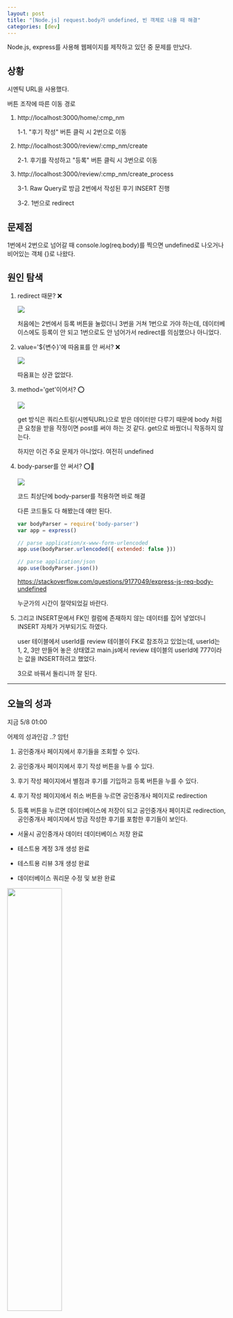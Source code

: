 ```yaml
---
layout: post
title: "[Node.js] request.body가 undefined, 빈 객체로 나올 때 해결"
categories: [dev]
---
```


Node.js, express를 사용해 웹페이지를 제작하고 있던 중 문제를 만났다.

## 상황

시멘틱 URL을 사용했다.

버튼 조작에 따른 이동 경로

1. http://localhost:3000/home/:cmp_nm

    1-1. "후기 작성" 버튼 클릭 시 2번으로 이동

2. http://localhost:3000/review/:cmp_nm/create

    2-1. 후기를 작성하고 "등록" 버튼 클릭 시 3번으로 이동

3. http://localhost:3000/review/:cmp_nm/create_process

    3-1. Raw Query로 방금 2번에서 작성된 후기 INSERT 진행

    3-2. 1번으로 redirect

## 문제점

1번에서 2번으로 넘어갈 때 console.log(req.body)를 찍으면 undefined로 나오거나 비어있는 객체 {}로 나왔다.

## 원인 탐색

1. redirect 때문? ❌

    <img src='../attachment/230508/Screenshot_redirect.png'>

    처음에는 2번에서 등록 버튼을 눌렀더니 3번을 거쳐 1번으로 가야 하는데, 데이터베이스에도 등록이 안 되고 1번으로도 안 넘어가서 redirect를 의심했으나 아니었다.

2. value='${변수}'에 따옴표를 안 써서? ❌

    <img src='../attachment/230508/Screenshot_method.png'>

    따옴표는 상관 없었다.

3. method='get'이어서? ⭕

    <img src='../attachment/230508/Screenshot_method.png'>

    get 방식은 쿼리스트링(시멘틱URL)으로 받은 데이터만 다루기 때문에 body 처럼 큰 요청을 받을 작정이면 post를 써야 하는 것 같다. get으로 바꿨더니 작동하지 않는다.

    하지만 이건 주요 문제가 아니었다. 여전히 undefined

4. body-parser를 안 써서? ⭕🤩

    <img src='../attachment/230508/Screenshot_bodyParser.png'>

    코드 최상단에 body-parser를 적용하면 바로 해결

    다른 코드들도 다 해봤는데 얘만 된다.

    ```js
    var bodyParser = require('body-parser')
    var app = express()

    // parse application/x-www-form-urlencoded
    app.use(bodyParser.urlencoded({ extended: false }))

    // parse application/json
    app.use(bodyParser.json())
    ```

    <https://stackoverflow.com/questions/9177049/express-js-req-body-undefined>

    누군가의 시간이 절약되었길 바란다.

5. 그리고 INSERT문에서 FK인 컬럼에 존재하지 않는 데이터를 집어 넣었더니 INSERT 자체가 거부되기도 하였다.

    user 테이블에서 userId를 review 테이블이 FK로 참조하고 있었는데, userId는 1, 2, 3만 만들어 놓은 상태였고 main.js에서 review 테이블의 userId에 777이라는 값을 INSERT하려고 했었다.

    3으로 바꿔서 돌리니까 잘 된다.

---

## 오늘의 성과

지금 5/8 01:00

어제의 성과인감 ..? 암턴

1. 공인중개사 페이지에서 후기들을 조회할 수 있다.

2. 공인중개사 페이지에서 후기 작성 버튼을 누를 수 있다.

3. 후기 작성 페이지에서 별점과 후기를 기입하고 등록 버튼을 누를 수 있다.

4. 후기 작성 페이지에서 취소 버튼을 누르면 공인중개사 페이지로 redirection

5. 등록 버튼을 누르면 데이터베이스에 저장이 되고 공인중개사 페이지로 redirection, 공인중개사 페이지에서 방금 작성한 후기를 포함한 후기들이 보인다.

- 서울시 공인중개사 데이터 데이터베이스 저장 완료

- 테스트용 계정 3개 생성 완료

- 테스트용 리뷰 3개 생성 완료

- 데이터베이스 쿼리문 수정 및 보완 완료

<img src='../attachment/230508/Screenshot_home.png' weidth='50%' height='50%'>

<img src='../attachment/230508/Screenshot_homepage.png' weidth='50%' height='50%'>

<img src='../attachment/230508/Screenshot_review.png' weidth='50%' height='50%'>

<img src='../attachment/230508/Screenshot_reviewtext.png' weidth='50%' height='50%'>

<img src='../attachment/230508/Screenshot_updatehome.png' weidth='50%' height='50%'>